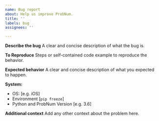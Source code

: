 ```yaml
---
name: Bug report
about: Help us improve ProbNum.
title: ''
labels: bug
assignees: ''

---
```


**Describe the bug**
A clear and concise description of what the bug is.

**To Reproduce**
Steps or self-contained code example to reproduce the behavior.

**Expected behavior**
A clear and concise description of what you expected to happen.

**System:**
 - OS: [e.g. iOS]
 - Environment [`pip freeze`]
 - Python and ProbNum Version [e.g. 3.6]

**Additional context**
Add any other context about the problem here.
